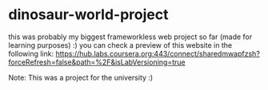 # dinosaur-world-project
this was probably my biggest frameworkless web project so far (made for learning purposes) :)
you can check a preview of this website in the following link:
  https://hub.labs.coursera.org:443/connect/sharedmwapfzsh?forceRefresh=false&path=%2F&isLabVersioning=true

Note:
This was a project for the university :)
